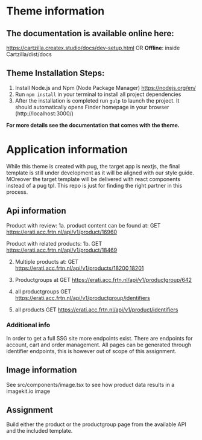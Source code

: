 # Theme information

## The documentation is available online here:
https://cartzilla.createx.studio/docs/dev-setup.html
OR
**Offline**: inside Cartzilla/dist/docs

## Theme Installation Steps:
1. Install Node.js and Npm (Node Package Manager)
https://nodejs.org/en/
2. Run `npm install` in your terminal to install all project dependencies
3. After the installation is completed run `gulp` to launch the project. It should automatically opens Finder homepage in your browser (http://localhost:3000/)

**For more details see the documentation that comes with the theme.**

# Application information

While this theme is created with pug, the target app is nextjs, the final template is still under development as it will be aligned with our style guide. MOreover the target template will be delivered with 
react components instead of a pug tpl. This repo is just for finding the right partner in this process.

## Api information

Product with review:
1a. product content can be found at: GET https://erati.acc.frtn.nl/api/v1/product/16960

Product with related products:
1b. GET https://erati.acc.frtn.nl/api/v1/product/18469

2. Multiple products at: GET https://erati.acc.frtn.nl/api/v1/products/18200,18201
3. Productgroups at GET https://erati.acc.frtn.nl/api/v1/productgroup/642

4. all productgroups GET https://erati.acc.frtn.nl/api/v1/productgroup/identifiers
5. all products GET https://erati.acc.frtn.nl/api/v1/product/identifiers

### Additional info
In order to get a full SSG site more endpoints exist. There are endpoints for account, cart and order management. All pages can be generated through identifier endpoints, this is however out of scope of 
this assignment. 

## Image information
See src/components/image.tsx to see how product data results in a imagekit.io image

## Assignment
Build either the product or the productgroup page from the available API and the included template.